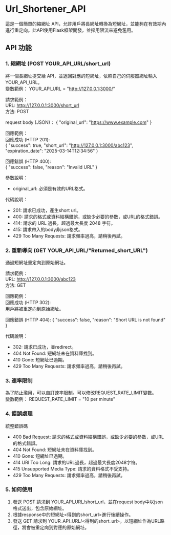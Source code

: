 # Url_Shortener_API

這是一個簡單的縮網址 API，允許用戶將長網址轉換為短網址，並能夠在有效期內進行重定向。此API使用Flask框架開發，並採用限流來避免濫用。

## API 功能
### 1. 縮網址 (POST YOUR_API_URL/short_url)

將一個長網址提交給 API，並返回對應的短網址，依照自己的伺服器網址輸入YOUR_API_URL。  
變數範例： YOUR_API_URL = "http://127.0.0.1:3000/"

請求範例：  
URL: http://127.0.0.1:3000/short_url  
方法: POST

request body (JSON)：
{
  "original_url": "https://www.example.com"
}

回應範例：  
回應成功 (HTTP 201):  
{
  "success": true,
  "short_url": "http://127.0.0.1:3000/abc123",
  "expiration_date": "2025-03-14T12:34:56"
}

回應錯誤 (HTTP 400):  
{
  "success": false,
  "reason": "Invalid URL"
}

參數說明：
- original_url: 必須是有效的URL格式。

代碼說明：
- 201: 請求已成功，產生short url。
- 400: 請求的格式或資料結構錯誤，或缺少必要的參數，或URL的格式錯誤。
- 414: 請求的 URL 過長，超過最大長度 2048 字符。
- 415: 請求帶入的body非json格式。
- 429 Too Many Requests: 請求頻率過高，請稍後再試。


### 2. 重新導向 (GET YOUR_API_URL/"Returned_short_URL")
通過短網址重定向到原始網址。

請求範例：  
URL: http://127.0.0.1:3000/abc123  
方法: GET

回應範例：  
回應成功 (HTTP 302):  
用戶將被重定向到原始網址。

回應錯誤 (HTTP 404):
{
  "success": false,
  "reason": "Short URL is not found"
}

代碼說明：
- 302: 請求已成功，並redirect。
- 404 Not Found: 短網址未在資料庫找到。
- 410 Gone: 短網址已過期。
- 429 Too Many Requests: 請求頻率過高，請稍後再試。

### 3. 速率限制
為了防止濫用，可以自訂速率限制。可以修改REQUEST_RATE_LIMIT變數。  
變數範例： REQUEST_RATE_LIMIT = "10 per minute"

### 4. 錯誤處理
統整錯誤碼

- 400 Bad Request: 請求的格式或資料結構錯誤，或缺少必要的參數，或URL的格式錯誤。
- 404 Not Found: 短網址未在資料庫找到。
- 410 Gone: 短網址已過期。
- 414 URI Too Long: 請求的URL過長，超過最大長度2048字符。
- 415 Unsupported Media Type: 請求的資料格式不受支持。
- 429 Too Many Requests: 請求頻率過高，請稍後再試。

### 5. 如何使用
1. 發送 POST 請求到 YOUR_API_URL/short_url，並在request body中以json格式送出，包含原始網址。
2. 根據response中的短網址<得到的short_url>進行後續操作。
3. 發送 GET 請求到 YOUR_API_URL/<得到的short_url>，以短網址作為URL路徑，將會被重定向到對應的原始網址。
